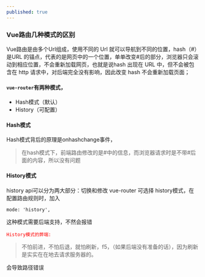 ```yaml
---
published: true
---
```

### Vue路由几种模式的区别

Vue路由是由多个Url组成，使用不同的 Url 就可以导航到不同的位置，hash（#）是URL 的锚点，代表的是网页中的一个位置，单单改变#后的部分，浏览器只会滚动到相应位置，不会重新加载网页，也就是说hash 出现在 URL 中，但不会被包含在 http 请求中，对后端完全没有影响，因此改变 hash 不会重新加载页面；

#### <code>vue-router</code>有两种模式，

- Hash模式（默认）
- History（可配置）

#### Hash模式
Hash模式背后的原理是onhashchange事件，

> 在hash模式下，前端路由修改的是#中的信息，而浏览器请求时是不带#后面的内容，所以没有问题

#### History模式

history api可以分为两大部分：切换和修改
vue-router 可选择 history模式，在配置路由规则时，加入
```
mode: 'history',
```
这种模式需要后端支持，不然会报错

<code style="color:red">History模式的弊端:</code>
> 不怕前进，不怕后退，就怕刷新，f5，（如果后端没有准备的话），因为刷新是实实在在地去请求服务器的。

会导致路径错误